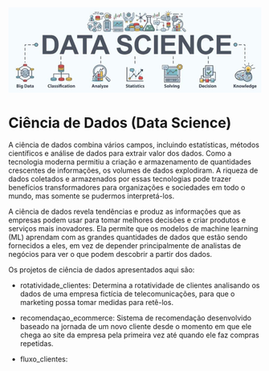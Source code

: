 <img src="banner.jpg"/>

# **Ciência de Dados (Data Science)**

A ciência de dados combina vários campos, incluindo estatísticas, métodos científicos e análise de dados para extrair valor dos dados.
Como a tecnologia moderna permitiu a criação e armazenamento de quantidades crescentes de informações, os volumes de dados explodiram.
A riqueza de dados coletados e armazenados por essas tecnologias pode trazer benefícios transformadores para organizações e sociedades em todo o mundo, mas somente se pudermos interpretá-los.

A ciência de dados revela tendências e produz as informações que as empresas podem usar para tomar melhores decisões e criar produtos e serviços mais inovadores. 
Ela permite que os modelos de machine learning (ML) aprendam com as grandes quantidades de dados que estão sendo fornecidos a eles, 
em vez de depender principalmente de analistas de negócios para ver o que podem descobrir a partir dos dados.

Os projetos de ciência de dados apresentados aqui são:

* rotatividade_clientes: Determina a rotatividade de clientes analisando os dados de uma empresa fictícia de telecomunicações, para que o marketing possa tomar medidas para retê-los.

* recomendaçao_ecommerce: Sistema de recomendação desenvolvido baseado na jornada de um novo cliente desde o momento em que ele chega ao site da empresa pela primeira vez até quando ele faz compras repetidas.

* fluxo_clientes: 
